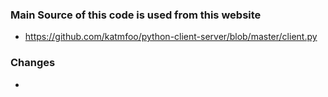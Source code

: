 ﻿### Main Source of this code is used from this website
* https://github.com/katmfoo/python-client-server/blob/master/client.py

### Changes
* 